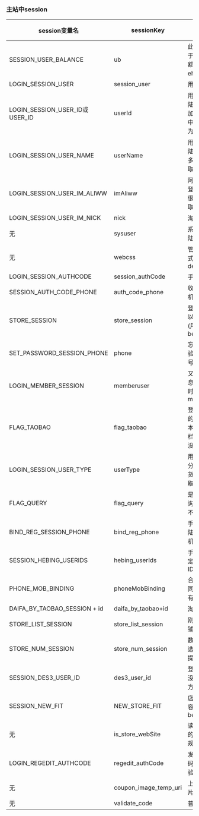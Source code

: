 
### 主站中session
session变量名 | sessionKey | 留存原因 | 状态（old/null/new）
------------ | ------------- | ------------ | ------------
SESSION_USER_BALANCE | ub  | 此session用于缓存用户余额，未来会被ehcahe取代 | old
LOGIN_SESSION_USER | session_user  | 用户登陆 | new 
LOGIN_SESSION_USER_ID或USER_ID | userId | 用户ID，在登陆成功后会加，很多页面中会取，原因为明 | null
LOGIN_SESSION_USER_NAME | userName | 用户名，在登陆后会加，很多页面中会取，原因为明 | null
LOGIN_SESSION_USER_IM_ALIWW | imAliww | 阿里旺旺，在登陆后会加，很多页面中会取，原因为明 | null
LOGIN_SESSION_USER_IM_NICK | nick | 淘宝昵称 | null
无 | sysuser | 系统用户，登陆后会加 | new
无 | webcss | 管理后台样式，默认为default | null
LOGIN_SESSION_AUTHCODE | session_authCode | 手机验证码 | old
SESSION_AUTH_CODE_PHONE | auth_code_phone | 收验证码的手机号 | old
STORE_SESSION | store_session | 登陆选择店铺以后店铺信息(用的数据bean) | new
SET_PASSWORD_SESSION_PHONE | phone | 忘记密码接收验证码的手机号 | old
LOGIN_MEMBER_SESSION | memberuser | 又一个登陆信息,在登陆的时候放memberUser | null
FLAG_TAOBAO | flag_taobao | 登陆的时候加的，用于老版本供货商左侧栏判断，现已没用 | null
LOGIN_SESSION_USER_TYPE | userType | 用户类型0为分销商1为供货商，没地取，只有存 | null
FLAG_QUERY | flag_query | 是否需要查询，1需要0不需要 | old
BIND_REG_SESSION_PHONE | bind_reg_phone | 手机验证码登陆时，验证手机 | null
SESSION_HEBING_USERIDS | hebing_userIds | 手机登陆绑定，存用户IDs | old
PHONE_MOB_BINDING | phoneMobBinding | 合并绑定手机同一用户到现有用户 | old
DAIFA_BY_TAOBAO_SESSION + id | daifa_by_taobao+id | 淘宝订单转化 | old
STORE_LIST_SESSION | store_list_session | 刚登陆时选店铺 | old 
STORE_NUM_SESSION | store_num_session | 数据包多店铺选择完成后的提交 | old
SESSION_DES3_USER_ID | des3_user_id | 登陆时加的，没找到取的地方 | old
SESSION_NEW_FIT | NEW_STORE_FIT | 店铺装修的内容(用的数据bean) | new
无 | is_store_webSite | 读取当前用户的店铺批发价规则 | old
LOGIN_REGEDIT_AUTHCODE | regedit_authCode | 发送注册验证码,用于保存验证码 | old
无 | coupon_image_temp_uri | 上传优惠卷图片 | old
无 | validate_code | 普通验证码 | old





